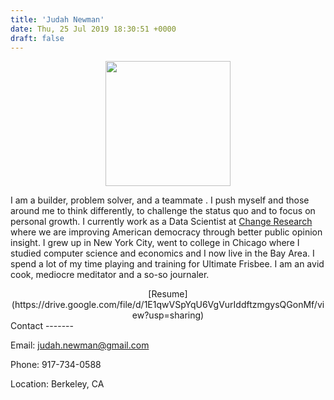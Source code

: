 ```yaml
---
title: 'Judah Newman'
date: Thu, 25 Jul 2019 18:30:51 +0000
draft: false
---
```

<center>
<img src="/img/me.jpg" width="200">

</center>

I am a builder, problem solver, and a teammate . I push myself and those around me to think differently, to challenge the status quo and to focus on personal growth. I currently work as a Data Scientist at [Change Research](https://www.changeresearch.com/) where we are improving American democracy through better public opinion insight. I grew up in New York City, went to college in Chicago where I studied computer science and economics and I now live in the Bay Area. I spend a lot of my time playing and training for Ultimate Frisbee. I am an avid cook, mediocre meditator and a so-so journaler.

<center>
[Resume](https://drive.google.com/file/d/1E1qwVSpYqU6VgVurIddftzmgysQGonMf/view?usp=sharing)
</center>
Contact
-------

Email: judah.newman@gmail.com

Phone: 917-734-0588

Location: Berkeley, CA

